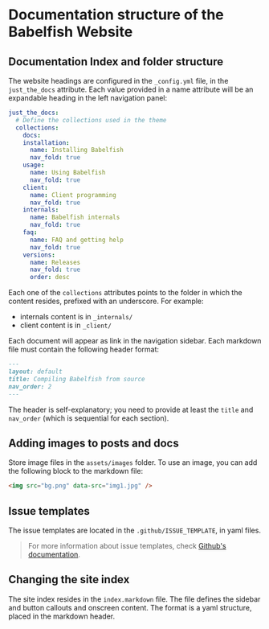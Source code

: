 # Documentation structure of the Babelfish Website

## Documentation Index and folder structure

The website headings are configured in the `_config.yml` file, in the `just_the_docs` attribute. Each value provided in a name attribute will be an expandable heading in the left navigation panel:


```yaml
just_the_docs:
  # Define the collections used in the theme
  collections:
    docs:
    installation:
      name: Installing Babelfish
      nav_fold: true
    usage:
      name: Using Babelfish
      nav_fold: true
    client:
      name: Client programming
      nav_fold: true
    internals:
      name: Babelfish internals
      nav_fold: true
    faq:
      name: FAQ and getting help
      nav_fold: true
    versions:
      name: Releases
      nav_fold: true
      order: desc
```

Each one of the `collections` attributes points to the folder in which the content resides, prefixed with an underscore.  For example:


- internals content is in `_internals/`
- client content is in `_client/`

Each document will appear as link in the navigation sidebar. Each markdown file must contain the following header format:

```markdown
---
layout: default
title: Compiling Babelfish from source
nav_order: 2
---
```

The header is self-explanatory; you need to provide at least the `title` and `nav_order` (which is sequential for each section).

## Adding images to posts and docs

Store image files in the `assets/images` folder. To use an image, you can add the following block to the markdown file:

```html
<img src="bg.png" data-src="img1.jpg" />
```

## Issue templates

The issue templates are located in the `.github/ISSUE_TEMPLATE`, in yaml files.

> For more information about issue templates, check [Github's documentation](https://docs.github.com/en/communities/using-templates-to-encourage-useful-issues-and-pull-requests/configuring-issue-templates-for-your-repository).


## Changing the site index

The site index resides in the `index.markdown` file. The file defines the sidebar and button callouts and onscreen content. The format is a yaml structure, placed in the markdown header.